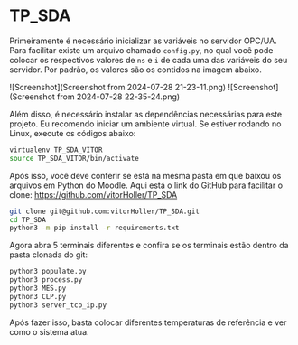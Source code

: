 # TP_SDA

Primeiramente é necessário inicializar as variáveis no servidor OPC/UA. Para facilitar existe um arquivo chamado `config.py`, no qual você pode colocar os respectivos valores de `ns` e `i` de cada uma das variáveis do seu servidor. Por padrão, os valores são os contidos na imagem abaixo.

![Screenshot](Screenshot from 2024-07-28 21-23-11.png)
![Screenshot](Screenshot from 2024-07-28 22-35-24.png)


Além disso, é necessário instalar as dependências necessárias para este projeto. Eu recomendo iniciar um ambiente virtual. Se estiver rodando no Linux, execute os códigos abaixo:

```bash
virtualenv TP_SDA_VITOR
source TP_SDA_VITOR/bin/activate
```

Após isso, você deve conferir se está na mesma pasta em que baixou os arquivos em Python do Moodle. Aqui está o link do GitHub para facilitar o clone:
https://github.com/vitorHoller/TP_SDA


```bash
git clone git@github.com:vitorHoller/TP_SDA.git
cd TP_SDA
python3 -m pip install -r requirements.txt
```

Agora abra 5 terminais diferentes e confira se os terminais estão dentro da pasta clonada do git:
```bash
python3 populate.py
python3 process.py
python3 MES.py
python3 CLP.py
python3 server_tcp_ip.py
```

Após fazer isso, basta colocar diferentes temperaturas de referência e ver como o sistema atua.

